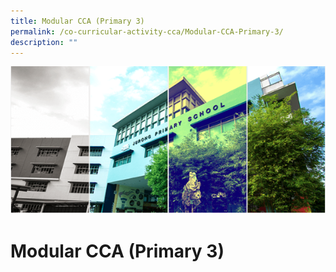 ```yaml
---
title: Modular CCA (Primary 3)
permalink: /co-curricular-activity-cca/Modular-CCA-Primary-3/
description: ""
---
```

![](/images/Banner.png)

Modular CCA (Primary 3)
=======================